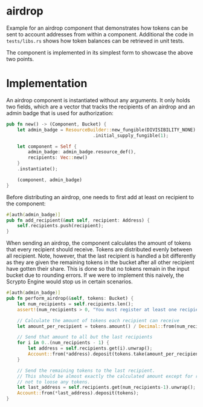 # airdrop

Example for an airdrop component that demonstrates how tokens can be sent to account addresses from within a component.
Additional the code in `tests/libs.rs` shows how token balances can be retrieved in unit tests.

The component is implemented in its simplest form to showcase the above two points.

# Implementation

An airdrop component is instantiated without any arguments. It only holds two fields, which are a vector that tracks
the recipients of an airdrop and an admin badge that is used for authorization:

```rust
pub fn new() -> (Component, Bucket) {
    let admin_badge = ResourceBuilder::new_fungible(DIVISIBILITY_NONE)
                                .initial_supply_fungible(1);

    let component = Self {
        admin_badge: admin_badge.resource_def(),
        recipients: Vec::new()
    }
    .instantiate();

    (component, admin_badge)
}
```

Before distributing an airdrop, one needs to first add at least on recipient to the component:

```rust
#[auth(admin_badge)]
pub fn add_recipient(&mut self, recipient: Address) {
    self.recipients.push(recipient);
}
```

When sending an airdrop, the component calculates the amount of tokens that every recipient should receive. Tokens are
distributed evenly between all recipient. Note, however, that the last recipient is handled a bit differently as they
are given the remaining tokens in the bucket after all other recipient have gotten their share. This is done so that no
tokens remain in the input bucket due to rounding errors. If we were to implement this naively, the Scrypto Engine would
stop us in certain scenarios.

```rust
#[auth(admin_badge)]
pub fn perform_airdrop(&self, tokens: Bucket) {
    let num_recipients = self.recipients.len();
    assert!(num_recipients > 0, "You must register at least one recipient before performing an airdrop");

    // Calculate the amount of tokens each recipient can receive
    let amount_per_recipient = tokens.amount() / Decimal::from(num_recipients as i128);

    // Send that amount to all but the last recipients
    for i in 0..(num_recipients - 1) {
        let address = self.recipients.get(i).unwrap();
        Account::from(*address).deposit(tokens.take(amount_per_recipient));
    }

    // Send the remaining tokens to the last recipient.
    // This should be almost exactly the calculated amount except for rounding errors. This way we can be sure
    // not to loose any tokens.
    let last_address = self.recipients.get(num_recipients-1).unwrap();
    Account::from(*last_address).deposit(tokens);
}
```
